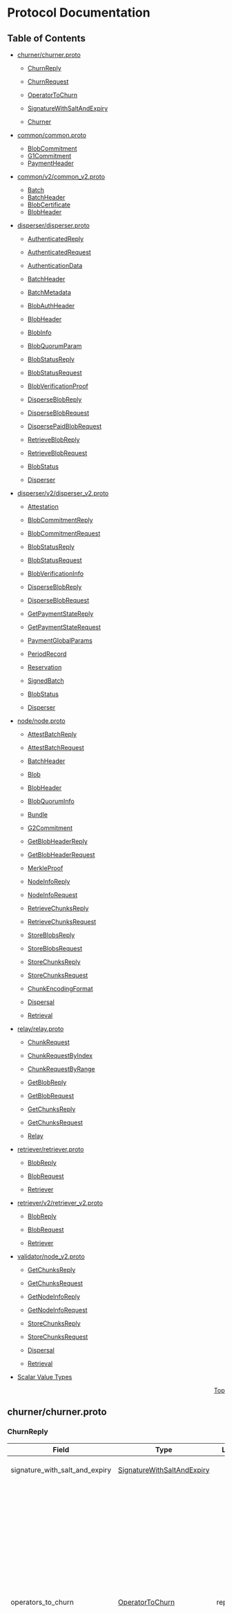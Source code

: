 # Protocol Documentation
<a name="top"></a>

## Table of Contents

- [churner/churner.proto](#churner_churner-proto)
    - [ChurnReply](#churner-ChurnReply)
    - [ChurnRequest](#churner-ChurnRequest)
    - [OperatorToChurn](#churner-OperatorToChurn)
    - [SignatureWithSaltAndExpiry](#churner-SignatureWithSaltAndExpiry)
  
    - [Churner](#churner-Churner)
  
- [common/common.proto](#common_common-proto)
    - [BlobCommitment](#common-BlobCommitment)
    - [G1Commitment](#common-G1Commitment)
    - [PaymentHeader](#common-PaymentHeader)
  
- [common/v2/common_v2.proto](#common_v2_common_v2-proto)
    - [Batch](#common-v2-Batch)
    - [BatchHeader](#common-v2-BatchHeader)
    - [BlobCertificate](#common-v2-BlobCertificate)
    - [BlobHeader](#common-v2-BlobHeader)
  
- [disperser/disperser.proto](#disperser_disperser-proto)
    - [AuthenticatedReply](#disperser-AuthenticatedReply)
    - [AuthenticatedRequest](#disperser-AuthenticatedRequest)
    - [AuthenticationData](#disperser-AuthenticationData)
    - [BatchHeader](#disperser-BatchHeader)
    - [BatchMetadata](#disperser-BatchMetadata)
    - [BlobAuthHeader](#disperser-BlobAuthHeader)
    - [BlobHeader](#disperser-BlobHeader)
    - [BlobInfo](#disperser-BlobInfo)
    - [BlobQuorumParam](#disperser-BlobQuorumParam)
    - [BlobStatusReply](#disperser-BlobStatusReply)
    - [BlobStatusRequest](#disperser-BlobStatusRequest)
    - [BlobVerificationProof](#disperser-BlobVerificationProof)
    - [DisperseBlobReply](#disperser-DisperseBlobReply)
    - [DisperseBlobRequest](#disperser-DisperseBlobRequest)
    - [DispersePaidBlobRequest](#disperser-DispersePaidBlobRequest)
    - [RetrieveBlobReply](#disperser-RetrieveBlobReply)
    - [RetrieveBlobRequest](#disperser-RetrieveBlobRequest)
  
    - [BlobStatus](#disperser-BlobStatus)
  
    - [Disperser](#disperser-Disperser)
  
- [disperser/v2/disperser_v2.proto](#disperser_v2_disperser_v2-proto)
    - [Attestation](#disperser-v2-Attestation)
    - [BlobCommitmentReply](#disperser-v2-BlobCommitmentReply)
    - [BlobCommitmentRequest](#disperser-v2-BlobCommitmentRequest)
    - [BlobStatusReply](#disperser-v2-BlobStatusReply)
    - [BlobStatusRequest](#disperser-v2-BlobStatusRequest)
    - [BlobVerificationInfo](#disperser-v2-BlobVerificationInfo)
    - [DisperseBlobReply](#disperser-v2-DisperseBlobReply)
    - [DisperseBlobRequest](#disperser-v2-DisperseBlobRequest)
    - [GetPaymentStateReply](#disperser-v2-GetPaymentStateReply)
    - [GetPaymentStateRequest](#disperser-v2-GetPaymentStateRequest)
    - [PaymentGlobalParams](#disperser-v2-PaymentGlobalParams)
    - [PeriodRecord](#disperser-v2-PeriodRecord)
    - [Reservation](#disperser-v2-Reservation)
    - [SignedBatch](#disperser-v2-SignedBatch)
  
    - [BlobStatus](#disperser-v2-BlobStatus)
  
    - [Disperser](#disperser-v2-Disperser)
  
- [node/node.proto](#node_node-proto)
    - [AttestBatchReply](#node-AttestBatchReply)
    - [AttestBatchRequest](#node-AttestBatchRequest)
    - [BatchHeader](#node-BatchHeader)
    - [Blob](#node-Blob)
    - [BlobHeader](#node-BlobHeader)
    - [BlobQuorumInfo](#node-BlobQuorumInfo)
    - [Bundle](#node-Bundle)
    - [G2Commitment](#node-G2Commitment)
    - [GetBlobHeaderReply](#node-GetBlobHeaderReply)
    - [GetBlobHeaderRequest](#node-GetBlobHeaderRequest)
    - [MerkleProof](#node-MerkleProof)
    - [NodeInfoReply](#node-NodeInfoReply)
    - [NodeInfoRequest](#node-NodeInfoRequest)
    - [RetrieveChunksReply](#node-RetrieveChunksReply)
    - [RetrieveChunksRequest](#node-RetrieveChunksRequest)
    - [StoreBlobsReply](#node-StoreBlobsReply)
    - [StoreBlobsRequest](#node-StoreBlobsRequest)
    - [StoreChunksReply](#node-StoreChunksReply)
    - [StoreChunksRequest](#node-StoreChunksRequest)
  
    - [ChunkEncodingFormat](#node-ChunkEncodingFormat)
  
    - [Dispersal](#node-Dispersal)
    - [Retrieval](#node-Retrieval)
  
- [relay/relay.proto](#relay_relay-proto)
    - [ChunkRequest](#relay-ChunkRequest)
    - [ChunkRequestByIndex](#relay-ChunkRequestByIndex)
    - [ChunkRequestByRange](#relay-ChunkRequestByRange)
    - [GetBlobReply](#relay-GetBlobReply)
    - [GetBlobRequest](#relay-GetBlobRequest)
    - [GetChunksReply](#relay-GetChunksReply)
    - [GetChunksRequest](#relay-GetChunksRequest)
  
    - [Relay](#relay-Relay)
  
- [retriever/retriever.proto](#retriever_retriever-proto)
    - [BlobReply](#retriever-BlobReply)
    - [BlobRequest](#retriever-BlobRequest)
  
    - [Retriever](#retriever-Retriever)
  
- [retriever/v2/retriever_v2.proto](#retriever_v2_retriever_v2-proto)
    - [BlobReply](#retriever-v2-BlobReply)
    - [BlobRequest](#retriever-v2-BlobRequest)
  
    - [Retriever](#retriever-v2-Retriever)
  
- [validator/node_v2.proto](#validator_node_v2-proto)
    - [GetChunksReply](#validator-GetChunksReply)
    - [GetChunksRequest](#validator-GetChunksRequest)
    - [GetNodeInfoReply](#validator-GetNodeInfoReply)
    - [GetNodeInfoRequest](#validator-GetNodeInfoRequest)
    - [StoreChunksReply](#validator-StoreChunksReply)
    - [StoreChunksRequest](#validator-StoreChunksRequest)
  
    - [Dispersal](#validator-Dispersal)
    - [Retrieval](#validator-Retrieval)
  
- [Scalar Value Types](#scalar-value-types)



<a name="churner_churner-proto"></a>
<p align="right"><a href="#top">Top</a></p>

## churner/churner.proto



<a name="churner-ChurnReply"></a>

### ChurnReply



| Field | Type | Label | Description |
| ----- | ---- | ----- | ----------- |
| signature_with_salt_and_expiry | [SignatureWithSaltAndExpiry](#churner-SignatureWithSaltAndExpiry) |  | The signature signed by the Churner. |
| operators_to_churn | [OperatorToChurn](#churner-OperatorToChurn) | repeated | A list of existing operators that get churned out. This list will contain all quorums specified in the ChurnRequest even if some quorums may not have any churned out operators. If a quorum has available space, OperatorToChurn object will contain the quorum ID and empty operator and pubkey. The smart contract should only churn out the operators for quorums that are full.

For example, if the ChurnRequest specifies quorums 0 and 1 where quorum 0 is full and quorum 1 has available space, the ChurnReply will contain two OperatorToChurn objects with the respective quorums. OperatorToChurn for quorum 0 will contain the operator to churn out and OperatorToChurn for quorum 1 will contain empty operator (zero address) and pubkey. The smart contract should only churn out the operators for quorum 0 because quorum 1 has available space without having any operators churned. Note: it&#39;s possible an operator gets churned out just for one or more quorums (rather than entirely churned out for all quorums). |






<a name="churner-ChurnRequest"></a>

### ChurnRequest



| Field | Type | Label | Description |
| ----- | ---- | ----- | ----------- |
| operator_address | [string](#string) |  | The Ethereum address (in hex like &#34;0x123abcdef...&#34;) of the operator. |
| operator_to_register_pubkey_g1 | [bytes](#bytes) |  | The operator making the churn request. |
| operator_to_register_pubkey_g2 | [bytes](#bytes) |  |  |
| operator_request_signature | [bytes](#bytes) |  | The operator&#39;s BLS signature signed on the keccak256 hash of concat(&#34;ChurnRequest&#34;, operator address, g1, g2, salt). |
| salt | [bytes](#bytes) |  | The salt used as part of the message to sign on for operator_request_signature. |
| quorum_ids | [uint32](#uint32) | repeated | The quorums to register for. Note: - If any of the quorum here has already been registered, this entire request will fail to proceed. - If any of the quorum fails to register, this entire request will fail. - Regardless of whether the specified quorums are full or not, the Churner will return parameters for all quorums specified here. The smart contract will determine whether it needs to churn out existing operators based on whether the quorums have available space. The IDs must be in range [0, 254]. |






<a name="churner-OperatorToChurn"></a>

### OperatorToChurn
This describes an operator to churn out for a quorum.


| Field | Type | Label | Description |
| ----- | ---- | ----- | ----------- |
| quorum_id | [uint32](#uint32) |  | The ID of the quorum of the operator to churn out. |
| operator | [bytes](#bytes) |  | The address of the operator. |
| pubkey | [bytes](#bytes) |  | BLS pubkey (G1 point) of the operator. |






<a name="churner-SignatureWithSaltAndExpiry"></a>

### SignatureWithSaltAndExpiry



| Field | Type | Label | Description |
| ----- | ---- | ----- | ----------- |
| signature | [bytes](#bytes) |  | Churner&#39;s signature on the Operator&#39;s attributes. |
| salt | [bytes](#bytes) |  | Salt is the keccak256 hash of concat(&#34;churn&#34;, time.Now(), operatorToChurn&#39;s OperatorID, Churner&#39;s ECDSA private key) |
| expiry | [int64](#int64) |  | When this churn decision will expire. |





 

 

 


<a name="churner-Churner"></a>

### Churner
The Churner is a service that handles churn requests from new operators trying to
join the EigenDA network.
When the EigenDA network reaches the maximum number of operators, any new operator
trying to join will have to make a churn request to this Churner, which acts as the
sole decision maker to decide whether this new operator could join, and if so, which
existing operator will be churned out (so the max number of operators won&#39;t be
exceeded).
The max number of operators, as well as the rules to make churn decisions, are
defined onchain, see details in OperatorSetParam at:
https://github.com/Layr-Labs/eigenlayer-middleware/blob/master/src/interfaces/IBLSRegistryCoordinatorWithIndices.sol#L24.

| Method Name | Request Type | Response Type | Description |
| ----------- | ------------ | ------------- | ------------|
| Churn | [ChurnRequest](#churner-ChurnRequest) | [ChurnReply](#churner-ChurnReply) |  |

 



<a name="common_common-proto"></a>
<p align="right"><a href="#top">Top</a></p>

## common/common.proto



<a name="common-BlobCommitment"></a>

### BlobCommitment
BlobCommitment represents commitment of a specific blob, containing its
KZG commitment, degree proof, the actual degree, and data length in number of symbols.


| Field | Type | Label | Description |
| ----- | ---- | ----- | ----------- |
| commitment | [bytes](#bytes) |  | A commitment to the blob data. |
| length_commitment | [bytes](#bytes) |  | A commitment to the blob data with G2 SRS, used to work with length_proof such that the claimed length below is verifiable. |
| length_proof | [bytes](#bytes) |  | A proof that the degree of the polynomial used to generate the blob commitment is valid. It is computed such that the coefficient of the polynomial is committing with the G2 SRS at the end of the highest order. |
| length | [uint32](#uint32) |  | The length specifies the degree of the polynomial used to generate the blob commitment. The length must equal to the degree &#43; 1, and it must be a power of 2. |






<a name="common-G1Commitment"></a>

### G1Commitment
A KZG commitment


| Field | Type | Label | Description |
| ----- | ---- | ----- | ----------- |
| x | [bytes](#bytes) |  | The X coordinate of the KZG commitment. This is the raw byte representation of the field element. |
| y | [bytes](#bytes) |  | The Y coordinate of the KZG commitment. This is the raw byte representation of the field element. |






<a name="common-PaymentHeader"></a>

### PaymentHeader
PaymentHeader contains payment information for a blob.


| Field | Type | Label | Description |
| ----- | ---- | ----- | ----------- |
| account_id | [string](#string) |  | The account ID of the disperser client. This account ID is an eth wallet address of the user, corresponding to the key used by the client to sign the BlobHeader. |
| reservation_period | [uint32](#uint32) |  | The reservation period of the dispersal request. |
| cumulative_payment | [bytes](#bytes) |  | The cumulative payment of the dispersal request. |
| salt | [uint32](#uint32) |  | The salt of the disperser request. This is used to ensure that the payment header is intentionally unique. |





 

 

 

 



<a name="common_v2_common_v2-proto"></a>
<p align="right"><a href="#top">Top</a></p>

## common/v2/common_v2.proto



<a name="common-v2-Batch"></a>

### Batch
Batch is a batch of blob certificates


| Field | Type | Label | Description |
| ----- | ---- | ----- | ----------- |
| header | [BatchHeader](#common-v2-BatchHeader) |  | header contains metadata about the batch |
| blob_certificates | [BlobCertificate](#common-v2-BlobCertificate) | repeated | blob_certificates is the list of blob certificates in the batch |






<a name="common-v2-BatchHeader"></a>

### BatchHeader
BatchHeader is the header of a batch of blobs


| Field | Type | Label | Description |
| ----- | ---- | ----- | ----------- |
| batch_root | [bytes](#bytes) |  | batch_root is the root of the merkle tree of the hashes of blob certificates in the batch |
| reference_block_number | [uint64](#uint64) |  | reference_block_number is the block number that the state of the batch is based on for attestation |






<a name="common-v2-BlobCertificate"></a>

### BlobCertificate
BlobCertificate contains a full description of a blob and how it is dispersed. Part of the certificate
is provided by the blob submitter (i.e. the blob header), and part is provided by the disperser (i.e. the relays).
Validator nodes eventually sign the blob certificate once they are in custody of the required chunks
(note that the signature is indirect; validators sign the hash of a Batch, which contains the blob certificate).


| Field | Type | Label | Description |
| ----- | ---- | ----- | ----------- |
| blob_header | [BlobHeader](#common-v2-BlobHeader) |  | blob_header contains data about the blob. |
| relays | [uint32](#uint32) | repeated | relays is the list of relays that are in custody of the blob. The relays custodying the data are chosen by the Disperser to which the DisperseBlob request was submitted. It needs to contain at least 1 relay number. To retrieve a blob from the relay, one can find that relay&#39;s URL in the EigenDARelayRegistry contract: https://github.com/Layr-Labs/eigenda/blob/master/contracts/src/core/EigenDARelayRegistry.sol |






<a name="common-v2-BlobHeader"></a>

### BlobHeader
BlobHeader contains the information describing a blob and the way it is to be dispersed.


| Field | Type | Label | Description |
| ----- | ---- | ----- | ----------- |
| version | [uint32](#uint32) |  | The blob version. Blob versions are pushed onchain by EigenDA governance in an append only fashion and store the maximum number of operators, number of chunks, and coding rate for a blob. On blob verification, these values are checked against supplied or default security thresholds to validate the security assumptions of the blob&#39;s availability. |
| quorum_numbers | [uint32](#uint32) | repeated | quorum_numbers is the list of quorum numbers that the blob is part of. All quorums must be specified (including required quorums).

The following quorums are currently required: - 0: ETH - 1: EIGEN |
| commitment | [common.BlobCommitment](#common-BlobCommitment) |  | commitment is the KZG commitment to the blob |
| payment_header | [common.PaymentHeader](#common-PaymentHeader) |  | payment_header contains payment information for the blob |
| signature | [bytes](#bytes) |  | signature over keccak hash of the blob_header that can be verified by blob_header.account_id |





 

 

 

 



<a name="disperser_disperser-proto"></a>
<p align="right"><a href="#top">Top</a></p>

## disperser/disperser.proto



<a name="disperser-AuthenticatedReply"></a>

### AuthenticatedReply



| Field | Type | Label | Description |
| ----- | ---- | ----- | ----------- |
| blob_auth_header | [BlobAuthHeader](#disperser-BlobAuthHeader) |  |  |
| disperse_reply | [DisperseBlobReply](#disperser-DisperseBlobReply) |  |  |






<a name="disperser-AuthenticatedRequest"></a>

### AuthenticatedRequest



| Field | Type | Label | Description |
| ----- | ---- | ----- | ----------- |
| disperse_request | [DisperseBlobRequest](#disperser-DisperseBlobRequest) |  |  |
| authentication_data | [AuthenticationData](#disperser-AuthenticationData) |  |  |






<a name="disperser-AuthenticationData"></a>

### AuthenticationData
AuthenticationData contains the signature of the BlobAuthHeader.


| Field | Type | Label | Description |
| ----- | ---- | ----- | ----------- |
| authentication_data | [bytes](#bytes) |  |  |






<a name="disperser-BatchHeader"></a>

### BatchHeader



| Field | Type | Label | Description |
| ----- | ---- | ----- | ----------- |
| batch_root | [bytes](#bytes) |  | The root of the merkle tree with the hashes of blob headers as leaves. |
| quorum_numbers | [bytes](#bytes) |  | All quorums associated with blobs in this batch. Sorted in ascending order. Ex. [0, 2, 1] =&gt; 0x000102 |
| quorum_signed_percentages | [bytes](#bytes) |  | The percentage of stake that has signed for this batch. The quorum_signed_percentages[i] is percentage for the quorum_numbers[i]. |
| reference_block_number | [uint32](#uint32) |  | The Ethereum block number at which the batch was created. The Disperser will encode and disperse the blobs based on the onchain info (e.g. operator stakes) at this block number. |






<a name="disperser-BatchMetadata"></a>

### BatchMetadata



| Field | Type | Label | Description |
| ----- | ---- | ----- | ----------- |
| batch_header | [BatchHeader](#disperser-BatchHeader) |  |  |
| signatory_record_hash | [bytes](#bytes) |  | The hash of all public keys of the operators that did not sign the batch. |
| fee | [bytes](#bytes) |  | The fee payment paid by users for dispersing this batch. It&#39;s the bytes representation of a big.Int value. |
| confirmation_block_number | [uint32](#uint32) |  | The Ethereum block number at which the batch is confirmed onchain. |
| batch_header_hash | [bytes](#bytes) |  | This is the hash of the ReducedBatchHeader defined onchain, see: https://github.com/Layr-Labs/eigenda/blob/master/contracts/src/interfaces/IEigenDAServiceManager.sol#L43 The is the message that the operators will sign their signatures on. |






<a name="disperser-BlobAuthHeader"></a>

### BlobAuthHeader
BlobAuthHeader contains information about the blob for the client to verify and sign.
- Once payments are enabled, the BlobAuthHeader will contain the KZG commitment to the blob, which the client
will verify and sign. Having the client verify the KZG commitment instead of calculating it avoids
the need for the client to have the KZG structured reference string (SRS), which can be large.
The signed KZG commitment prevents the disperser from sending a different blob to the DA Nodes
than the one the client sent.
- In the meantime, the BlobAuthHeader contains a simple challenge parameter is used to prevent
replay attacks in the event that a signature is leaked.


| Field | Type | Label | Description |
| ----- | ---- | ----- | ----------- |
| challenge_parameter | [uint32](#uint32) |  |  |






<a name="disperser-BlobHeader"></a>

### BlobHeader



| Field | Type | Label | Description |
| ----- | ---- | ----- | ----------- |
| commitment | [common.G1Commitment](#common-G1Commitment) |  | KZG commitment of the blob. |
| data_length | [uint32](#uint32) |  | The length of the blob in symbols (each symbol is 32 bytes). |
| blob_quorum_params | [BlobQuorumParam](#disperser-BlobQuorumParam) | repeated | The params of the quorums that this blob participates in. |






<a name="disperser-BlobInfo"></a>

### BlobInfo
BlobInfo contains information needed to confirm the blob against the EigenDA contracts


| Field | Type | Label | Description |
| ----- | ---- | ----- | ----------- |
| blob_header | [BlobHeader](#disperser-BlobHeader) |  |  |
| blob_verification_proof | [BlobVerificationProof](#disperser-BlobVerificationProof) |  |  |






<a name="disperser-BlobQuorumParam"></a>

### BlobQuorumParam



| Field | Type | Label | Description |
| ----- | ---- | ----- | ----------- |
| quorum_number | [uint32](#uint32) |  | The ID of the quorum. |
| adversary_threshold_percentage | [uint32](#uint32) |  | The max percentage of stake within the quorum that can be held by or delegated to adversarial operators. Currently, this and the next parameter are standardized across the quorum using values read from the EigenDA contracts. |
| confirmation_threshold_percentage | [uint32](#uint32) |  | The min percentage of stake that must attest in order to consider the dispersal is successful. |
| chunk_length | [uint32](#uint32) |  | The length of each chunk. |






<a name="disperser-BlobStatusReply"></a>

### BlobStatusReply



| Field | Type | Label | Description |
| ----- | ---- | ----- | ----------- |
| status | [BlobStatus](#disperser-BlobStatus) |  | The status of the blob. |
| info | [BlobInfo](#disperser-BlobInfo) |  | The blob info needed for clients to confirm the blob against the EigenDA contracts. |






<a name="disperser-BlobStatusRequest"></a>

### BlobStatusRequest
BlobStatusRequest is used to query the status of a blob.


| Field | Type | Label | Description |
| ----- | ---- | ----- | ----------- |
| request_id | [bytes](#bytes) |  |  |






<a name="disperser-BlobVerificationProof"></a>

### BlobVerificationProof



| Field | Type | Label | Description |
| ----- | ---- | ----- | ----------- |
| batch_id | [uint32](#uint32) |  | batch_id is an incremental ID assigned to a batch by EigenDAServiceManager |
| blob_index | [uint32](#uint32) |  | The index of the blob in the batch (which is logically an ordered list of blobs). |
| batch_metadata | [BatchMetadata](#disperser-BatchMetadata) |  |  |
| inclusion_proof | [bytes](#bytes) |  | inclusion_proof is a merkle proof for a blob header&#39;s inclusion in a batch |
| quorum_indexes | [bytes](#bytes) |  | indexes of quorums in BatchHeader.quorum_numbers that match the quorums in BlobHeader.blob_quorum_params Ex. BlobHeader.blob_quorum_params = [ 	{ 		quorum_number = 0, 		... 	}, 	{ 		quorum_number = 3, 		... 	}, 	{ 		quorum_number = 5, 		... 	}, ] BatchHeader.quorum_numbers = [0, 5, 3] =&gt; 0x000503 Then, quorum_indexes = [0, 2, 1] =&gt; 0x000201 |






<a name="disperser-DisperseBlobReply"></a>

### DisperseBlobReply



| Field | Type | Label | Description |
| ----- | ---- | ----- | ----------- |
| result | [BlobStatus](#disperser-BlobStatus) |  | The status of the blob associated with the request_id. Will always be PROCESSING. |
| request_id | [bytes](#bytes) |  | The request ID generated by the disperser. Once a request is accepted (although not processed), a unique request ID will be generated. Two different DisperseBlobRequests (determined by the hash of the DisperseBlobRequest) will have different IDs, and the same DisperseBlobRequest sent repeatedly at different times will also have different IDs. The client should use this ID to query the processing status of the request (via the GetBlobStatus API). |






<a name="disperser-DisperseBlobRequest"></a>

### DisperseBlobRequest



| Field | Type | Label | Description |
| ----- | ---- | ----- | ----------- |
| data | [bytes](#bytes) |  | The data to be dispersed. The size of data must be &lt;= 16MiB. Every 32 bytes of data is interpreted as an integer in big endian format where the lower address has more significant bits. The integer must stay in the valid range to be interpreted as a field element on the bn254 curve. The valid range is 0 &lt;= x &lt; 21888242871839275222246405745257275088548364400416034343698204186575808495617 If any one of the 32 bytes elements is outside the range, the whole request is deemed as invalid, and rejected. |
| custom_quorum_numbers | [uint32](#uint32) | repeated | The quorums to which the blob will be sent, in addition to the required quorums which are configured on the EigenDA smart contract. If required quorums are included here, an error will be returned. The disperser will ensure that the encoded blobs for each quorum are all processed within the same batch. |
| account_id | [string](#string) |  | The account ID of the client. This should be a hex-encoded string of the ECSDA public key corresponding to the key used by the client to sign the BlobAuthHeader. |






<a name="disperser-DispersePaidBlobRequest"></a>

### DispersePaidBlobRequest



| Field | Type | Label | Description |
| ----- | ---- | ----- | ----------- |
| data | [bytes](#bytes) |  | The data to be dispersed. Same requirements as DisperseBlobRequest. |
| quorum_numbers | [uint32](#uint32) | repeated | The quorums to which the blob to be sent |
| payment_header | [common.PaymentHeader](#common-PaymentHeader) |  | Payment header contains account_id, reservation_period, cumulative_payment, and salt |
| payment_signature | [bytes](#bytes) |  | signature of payment_header |






<a name="disperser-RetrieveBlobReply"></a>

### RetrieveBlobReply
RetrieveBlobReply contains the retrieved blob data


| Field | Type | Label | Description |
| ----- | ---- | ----- | ----------- |
| data | [bytes](#bytes) |  |  |






<a name="disperser-RetrieveBlobRequest"></a>

### RetrieveBlobRequest
RetrieveBlobRequest contains parameters to retrieve the blob.


| Field | Type | Label | Description |
| ----- | ---- | ----- | ----------- |
| batch_header_hash | [bytes](#bytes) |  |  |
| blob_index | [uint32](#uint32) |  |  |





 


<a name="disperser-BlobStatus"></a>

### BlobStatus
BlobStatus represents the status of a blob.
The status of a blob is updated as the blob is processed by the disperser.
The status of a blob can be queried by the client using the GetBlobStatus API.
Intermediate states are states that the blob can be in while being processed, and it can be updated to a differet state:
- PROCESSING
- DISPERSING
- CONFIRMED
Terminal states are states that will not be updated to a different state:
- FAILED
- FINALIZED
- INSUFFICIENT_SIGNATURES

| Name | Number | Description |
| ---- | ------ | ----------- |
| UNKNOWN | 0 |  |
| PROCESSING | 1 | PROCESSING means that the blob is currently being processed by the disperser |
| CONFIRMED | 2 | CONFIRMED means that the blob has been dispersed to DA Nodes and the dispersed batch containing the blob has been confirmed onchain |
| FAILED | 3 | FAILED means that the blob has failed permanently (for reasons other than insufficient signatures, which is a separate state). This status is somewhat of a catch-all category, containg (but not necessarily exclusively as errors can be added in the future): - blob has expired - internal logic error while requesting encoding - blob retry has exceeded its limit while waiting for blob finalization after confirmation. Most likely triggered by a chain reorg: see https://github.com/Layr-Labs/eigenda/blob/master/disperser/batcher/finalizer.go#L179-L189. |
| FINALIZED | 4 | FINALIZED means that the block containing the blob&#39;s confirmation transaction has been finalized on Ethereum |
| INSUFFICIENT_SIGNATURES | 5 | INSUFFICIENT_SIGNATURES means that the confirmation threshold for the blob was not met for at least one quorum. |
| DISPERSING | 6 | The DISPERSING state is comprised of two separate phases: - Dispersing to DA nodes and collecting signature - Submitting the transaction on chain and waiting for tx receipt |


 

 


<a name="disperser-Disperser"></a>

### Disperser
Disperser defines the public APIs for dispersing blobs.

| Method Name | Request Type | Response Type | Description |
| ----------- | ------------ | ------------- | ------------|
| DisperseBlob | [DisperseBlobRequest](#disperser-DisperseBlobRequest) | [DisperseBlobReply](#disperser-DisperseBlobReply) | DisperseBlob accepts a single blob to be dispersed. This executes the dispersal async, i.e. it returns once the request is accepted. The client should use GetBlobStatus() API to poll the processing status of the blob.

If DisperseBlob returns the following error codes: INVALID_ARGUMENT (400): request is invalid for a reason specified in the error msg. RESOURCE_EXHAUSTED (429): request is rate limited for the quorum specified in the error msg. user should retry after the specified duration. INTERNAL (500): serious error, user should NOT retry. |
| DisperseBlobAuthenticated | [AuthenticatedRequest](#disperser-AuthenticatedRequest) stream | [AuthenticatedReply](#disperser-AuthenticatedReply) stream | DisperseBlobAuthenticated is similar to DisperseBlob, except that it requires the client to authenticate itself via the AuthenticationData message. The protocol is as follows: 1. The client sends a DisperseBlobAuthenticated request with the DisperseBlobRequest message 2. The Disperser sends back a BlobAuthHeader message containing information for the client to verify and sign. 3. The client verifies the BlobAuthHeader and sends back the signed BlobAuthHeader in an 	 AuthenticationData message. 4. The Disperser verifies the signature and returns a DisperseBlobReply message. |
| GetBlobStatus | [BlobStatusRequest](#disperser-BlobStatusRequest) | [BlobStatusReply](#disperser-BlobStatusReply) | This API is meant to be polled for the blob status. |
| RetrieveBlob | [RetrieveBlobRequest](#disperser-RetrieveBlobRequest) | [RetrieveBlobReply](#disperser-RetrieveBlobReply) | This retrieves the requested blob from the Disperser&#39;s backend. This is a more efficient way to retrieve blobs than directly retrieving from the DA Nodes (see detail about this approach in api/proto/retriever/retriever.proto). The blob should have been initially dispersed via this Disperser service for this API to work. |

 



<a name="disperser_v2_disperser_v2-proto"></a>
<p align="right"><a href="#top">Top</a></p>

## disperser/v2/disperser_v2.proto



<a name="disperser-v2-Attestation"></a>

### Attestation



| Field | Type | Label | Description |
| ----- | ---- | ----- | ----------- |
| non_signer_pubkeys | [bytes](#bytes) | repeated | Serialized bytes of non signer public keys (G1 points) |
| apk_g2 | [bytes](#bytes) |  | Serialized bytes of G2 point that represents aggregate public key of all signers |
| quorum_apks | [bytes](#bytes) | repeated | Serialized bytes of aggregate public keys (G1 points) from all nodes for each quorum The order of the quorum_apks should match the order of the quorum_numbers |
| sigma | [bytes](#bytes) |  | Serialized bytes of aggregate signature |
| quorum_numbers | [uint32](#uint32) | repeated | Relevant quorum numbers for the attestation |
| quorum_signed_percentages | [bytes](#bytes) |  | The attestation rate for each quorum. The order of the quorum_signed_percentages should match the order of the quorum_numbers |






<a name="disperser-v2-BlobCommitmentReply"></a>

### BlobCommitmentReply
The result of a BlobCommitmentRequest().


| Field | Type | Label | Description |
| ----- | ---- | ----- | ----------- |
| blob_commitment | [common.BlobCommitment](#common-BlobCommitment) |  | The commitment of the blob. |






<a name="disperser-v2-BlobCommitmentRequest"></a>

### BlobCommitmentRequest
The input for a BlobCommitmentRequest().
This can be used to construct a BlobHeader.commitment.


| Field | Type | Label | Description |
| ----- | ---- | ----- | ----------- |
| data | [bytes](#bytes) |  | The blob data to compute the commitment for. |






<a name="disperser-v2-BlobStatusReply"></a>

### BlobStatusReply
BlobStatusReply is the reply to a BlobStatusRequest.


| Field | Type | Label | Description |
| ----- | ---- | ----- | ----------- |
| status | [BlobStatus](#disperser-v2-BlobStatus) |  | The status of the blob. |
| signed_batch | [SignedBatch](#disperser-v2-SignedBatch) |  | The signed batch. Unset if the status is not CERTIFIED. |
| blob_verification_info | [BlobVerificationInfo](#disperser-v2-BlobVerificationInfo) |  | BlobVerificationInfo is the information needed to verify the inclusion of a blob in a batch. Unset if the status is not CERTIFIED. |






<a name="disperser-v2-BlobStatusRequest"></a>

### BlobStatusRequest
BlobStatusRequest is used to query the status of a blob.


| Field | Type | Label | Description |
| ----- | ---- | ----- | ----------- |
| blob_key | [bytes](#bytes) |  | The unique identifier for the blob. |






<a name="disperser-v2-BlobVerificationInfo"></a>

### BlobVerificationInfo
BlobVerificationInfo is the information needed to verify the inclusion of a blob in a batch.


| Field | Type | Label | Description |
| ----- | ---- | ----- | ----------- |
| blob_certificate | [common.v2.BlobCertificate](#common-v2-BlobCertificate) |  |  |
| blob_index | [uint32](#uint32) |  | blob_index is the index of the blob in the batch |
| inclusion_proof | [bytes](#bytes) |  | inclusion_proof is the inclusion proof of the blob in the batch |






<a name="disperser-v2-DisperseBlobReply"></a>

### DisperseBlobReply
A reply to a DisperseBlob request.


| Field | Type | Label | Description |
| ----- | ---- | ----- | ----------- |
| result | [BlobStatus](#disperser-v2-BlobStatus) |  | The status of the blob associated with the blob key. |
| blob_key | [bytes](#bytes) |  | The unique 32 byte identifier for the blob.

The blob_key is the keccak hash of the rlp serialization of the BlobHeader, as computed here: https://github.com/Layr-Labs/eigenda/blob/0f14d1c90b86d29c30ff7e92cbadf2762c47f402/core/v2/serialization.go#L30 The blob_key must thus be unique for every request, even if the same blob is being dispersed. Meaning the blob_header must be different for each request.

Note that attempting to disperse a blob with the same blob key as a previously dispersed blob may cause the disperser to reject the blob (DisperseBlob() RPC will return an error). |






<a name="disperser-v2-DisperseBlobRequest"></a>

### DisperseBlobRequest
A request to disperse a blob.


| Field | Type | Label | Description |
| ----- | ---- | ----- | ----------- |
| data | [bytes](#bytes) |  | The data to be dispersed.

The size of this byte array may be any size as long as it does not exceed the maximum length of 16MiB. (In the future, the 16MiB limit may be increased, but this is not guaranteed to happen.)

Every 32 bytes of data is interpreted as an integer in big endian format where the lower address has more significant bits. The integer must stay in the valid range to be interpreted as a field element on the bn254 curve. The valid range is 0 &lt;= x &lt; 21888242871839275222246405745257275088548364400416034343698204186575808495617. If any one of the 32 bytes elements is outside the range, the whole request is deemed as invalid, and rejected. |
| blob_header | [common.v2.BlobHeader](#common-v2-BlobHeader) |  | The header contains metadata about the blob.

This header can be thought of as an &#34;eigenDA tx&#34;, in that it plays a purpose similar to an eth_tx to disperse a 4844 blob. Note that a call to DisperseBlob requires the blob and the blobHeader, which is similar to how dispersing a blob to ethereum requires sending a tx whose data contains the hash of the kzg commit of the blob, which is dispersed separately. |






<a name="disperser-v2-GetPaymentStateReply"></a>

### GetPaymentStateReply
GetPaymentStateReply contains the payment state of an account.


| Field | Type | Label | Description |
| ----- | ---- | ----- | ----------- |
| payment_global_params | [PaymentGlobalParams](#disperser-v2-PaymentGlobalParams) |  | global payment vault parameters |
| period_records | [PeriodRecord](#disperser-v2-PeriodRecord) | repeated | off-chain account reservation usage records |
| reservation | [Reservation](#disperser-v2-Reservation) |  | on-chain account reservation setting |
| cumulative_payment | [bytes](#bytes) |  | off-chain on-demand payment usage |
| onchain_cumulative_payment | [bytes](#bytes) |  | on-chain on-demand payment deposited |






<a name="disperser-v2-GetPaymentStateRequest"></a>

### GetPaymentStateRequest
GetPaymentStateRequest contains parameters to query the payment state of an account.


| Field | Type | Label | Description |
| ----- | ---- | ----- | ----------- |
| account_id | [string](#string) |  | The ID of the account being queried. This account ID is an eth wallet address of the user. |
| signature | [bytes](#bytes) |  | Signature over the account ID |






<a name="disperser-v2-PaymentGlobalParams"></a>

### PaymentGlobalParams
Global constant parameters defined by the payment vault.


| Field | Type | Label | Description |
| ----- | ---- | ----- | ----------- |
| global_symbols_per_second | [uint64](#uint64) |  | Global ratelimit for on-demand dispersals |
| min_num_symbols | [uint32](#uint32) |  | Minimum number of symbols accounted for all dispersals |
| price_per_symbol | [uint32](#uint32) |  | Price charged per symbol for on-demand dispersals |
| reservation_window | [uint32](#uint32) |  | Reservation window for all reservations |
| on_demand_quorum_numbers | [uint32](#uint32) | repeated | quorums allowed to make on-demand dispersals |






<a name="disperser-v2-PeriodRecord"></a>

### PeriodRecord
PeriodRecord is the usage record of an account in a bin. The API should return the active bin
record and the subsequent two records that contains potential overflows.


| Field | Type | Label | Description |
| ----- | ---- | ----- | ----------- |
| index | [uint32](#uint32) |  | Period index of the reservation |
| usage | [uint64](#uint64) |  | symbol usage recorded |






<a name="disperser-v2-Reservation"></a>

### Reservation
Reservation parameters of an account, used to determine the rate limit for the account.


| Field | Type | Label | Description |
| ----- | ---- | ----- | ----------- |
| symbols_per_second | [uint64](#uint64) |  | rate limit for the account |
| start_timestamp | [uint32](#uint32) |  | start timestamp of the reservation |
| end_timestamp | [uint32](#uint32) |  | end timestamp of the reservation |
| quorum_numbers | [uint32](#uint32) | repeated | quorums allowed to make reserved dispersals |
| quorum_splits | [uint32](#uint32) | repeated | quorum splits describes how the payment is split among the quorums |






<a name="disperser-v2-SignedBatch"></a>

### SignedBatch
SignedBatch is a batch of blobs with a signature.


| Field | Type | Label | Description |
| ----- | ---- | ----- | ----------- |
| header | [common.v2.BatchHeader](#common-v2-BatchHeader) |  | header contains metadata about the batch |
| attestation | [Attestation](#disperser-v2-Attestation) |  | attestation on the batch |





 


<a name="disperser-v2-BlobStatus"></a>

### BlobStatus
BlobStatus represents the status of a blob.
The status of a blob is updated as the blob is processed by the disperser.
The status of a blob can be queried by the client using the GetBlobStatus API.
Intermediate states are states that the blob can be in while being processed, and it can be updated to a different state:
- QUEUED
- ENCODED
Terminal states are states that will not be updated to a different state:
- UNKNOWN
- CERTIFIED
- FAILED
- INSUFFICIENT_SIGNATURES

| Name | Number | Description |
| ---- | ------ | ----------- |
| UNKNOWN | 0 | UNKNOWN means that the status of the blob is unknown. This is a catch all and should not be encountered absent a bug.

This status is functionally equivalent to FAILED, but is used to indicate that the failure is due to an unanticipated bug. |
| QUEUED | 1 | QUEUED means that the blob has been queued by the disperser for processing. The DisperseBlob API is asynchronous, meaning that after request validation, but before any processing, the blob is stored in a queue of some sort, and a response immediately returned to the client. |
| ENCODED | 2 | ENCODED means that the blob has been Reed-Solomon encoded into chunks and is ready to be dispersed to DA Nodes. |
| CERTIFIED | 3 | CERTIFIED means the blob has been dispersed and attested by the DA nodes. |
| FAILED | 4 | FAILED means that the blob has failed permanently. Note that this is a terminal state, and in order to retry the blob, the client must submit the blob again with different salt (blob key is required to be unique). |
| INSUFFICIENT_SIGNATURES | 5 | INSUFFICIENT_SIGNATURES means that the blob has failed to gather sufficient attestation.

This status is functionally equivalent to FAILED, but is used to indicate that the failure is due to an an inability to gather sufficient signatures. |


 

 


<a name="disperser-v2-Disperser"></a>

### Disperser
Disperser defines the public APIs for dispersing blobs.

| Method Name | Request Type | Response Type | Description |
| ----------- | ------------ | ------------- | ------------|
| DisperseBlob | [DisperseBlobRequest](#disperser-v2-DisperseBlobRequest) | [DisperseBlobReply](#disperser-v2-DisperseBlobReply) | DisperseBlob accepts blob to disperse from clients. This executes the dispersal asynchronously, i.e. it returns once the request is accepted. The client could use GetBlobStatus() API to poll the the processing status of the blob. |
| GetBlobStatus | [BlobStatusRequest](#disperser-v2-BlobStatusRequest) | [BlobStatusReply](#disperser-v2-BlobStatusReply) | GetBlobStatus is meant to be polled for the blob status. |
| GetBlobCommitment | [BlobCommitmentRequest](#disperser-v2-BlobCommitmentRequest) | [BlobCommitmentReply](#disperser-v2-BlobCommitmentReply) | GetBlobCommitment is a utility method that calculates commitment for a blob payload. |
| GetPaymentState | [GetPaymentStateRequest](#disperser-v2-GetPaymentStateRequest) | [GetPaymentStateReply](#disperser-v2-GetPaymentStateReply) | GetPaymentState is a utility method to get the payment state of a given account. |

 



<a name="node_node-proto"></a>
<p align="right"><a href="#top">Top</a></p>

## node/node.proto



<a name="node-AttestBatchReply"></a>

### AttestBatchReply



| Field | Type | Label | Description |
| ----- | ---- | ----- | ----------- |
| signature | [bytes](#bytes) |  |  |






<a name="node-AttestBatchRequest"></a>

### AttestBatchRequest



| Field | Type | Label | Description |
| ----- | ---- | ----- | ----------- |
| batch_header | [BatchHeader](#node-BatchHeader) |  | header of the batch |
| blob_header_hashes | [bytes](#bytes) | repeated | the header hashes of all blobs in the batch |






<a name="node-BatchHeader"></a>

### BatchHeader
BatchHeader (see core/data.go#BatchHeader)


| Field | Type | Label | Description |
| ----- | ---- | ----- | ----------- |
| batch_root | [bytes](#bytes) |  | The root of the merkle tree with hashes of blob headers as leaves. |
| reference_block_number | [uint32](#uint32) |  | The Ethereum block number at which the batch is dispersed. |






<a name="node-Blob"></a>

### Blob
In EigenDA, the original blob to disperse is encoded as a polynomial via taking
taking different point evaluations (i.e. erasure coding). These points are split
into disjoint subsets which are assigned to different operator nodes in the EigenDA
network.
The data in this message is a subset of these points that are assigned to a
single operator node.


| Field | Type | Label | Description |
| ----- | ---- | ----- | ----------- |
| header | [BlobHeader](#node-BlobHeader) |  | Which (original) blob this is for. |
| bundles | [Bundle](#node-Bundle) | repeated | Each bundle contains all chunks for a single quorum of the blob. The number of bundles must be equal to the total number of quorums associated with the blob, and the ordering must be the same as BlobHeader.quorum_headers. Note: an operator may be in some but not all of the quorums; in that case the bundle corresponding to that quorum will be empty. |






<a name="node-BlobHeader"></a>

### BlobHeader



| Field | Type | Label | Description |
| ----- | ---- | ----- | ----------- |
| commitment | [common.G1Commitment](#common-G1Commitment) |  | The KZG commitment to the polynomial representing the blob. |
| length_commitment | [G2Commitment](#node-G2Commitment) |  | The KZG commitment to the polynomial representing the blob on G2, it is used for proving the degree of the polynomial |
| length_proof | [G2Commitment](#node-G2Commitment) |  | The low degree proof. It&#39;s the KZG commitment to the polynomial shifted to the largest SRS degree. |
| length | [uint32](#uint32) |  | The length of the original blob in number of symbols (in the field where the polynomial is defined). |
| quorum_headers | [BlobQuorumInfo](#node-BlobQuorumInfo) | repeated | The params of the quorums that this blob participates in. |
| account_id | [string](#string) |  | The ID of the user who is dispersing this blob to EigenDA. |
| reference_block_number | [uint32](#uint32) |  | The reference block number whose state is used to encode the blob |






<a name="node-BlobQuorumInfo"></a>

### BlobQuorumInfo
See BlobQuorumParam as defined in
api/proto/disperser/disperser.proto


| Field | Type | Label | Description |
| ----- | ---- | ----- | ----------- |
| quorum_id | [uint32](#uint32) |  |  |
| adversary_threshold | [uint32](#uint32) |  |  |
| confirmation_threshold | [uint32](#uint32) |  |  |
| chunk_length | [uint32](#uint32) |  |  |
| ratelimit | [uint32](#uint32) |  |  |






<a name="node-Bundle"></a>

### Bundle
A Bundle is the collection of chunks associated with a single blob, for a single
operator and a single quorum.


| Field | Type | Label | Description |
| ----- | ---- | ----- | ----------- |
| chunks | [bytes](#bytes) | repeated | Each chunk corresponds to a collection of points on the polynomial. Each chunk has same number of points. |
| bundle | [bytes](#bytes) |  | All chunks of the bundle encoded in a byte array. |






<a name="node-G2Commitment"></a>

### G2Commitment



| Field | Type | Label | Description |
| ----- | ---- | ----- | ----------- |
| x_a0 | [bytes](#bytes) |  | The A0 element of the X coordinate of G2 point. |
| x_a1 | [bytes](#bytes) |  | The A1 element of the X coordinate of G2 point. |
| y_a0 | [bytes](#bytes) |  | The A0 element of the Y coordinate of G2 point. |
| y_a1 | [bytes](#bytes) |  | The A1 element of the Y coordinate of G2 point. |






<a name="node-GetBlobHeaderReply"></a>

### GetBlobHeaderReply



| Field | Type | Label | Description |
| ----- | ---- | ----- | ----------- |
| blob_header | [BlobHeader](#node-BlobHeader) |  | The header of the blob requested per GetBlobHeaderRequest. |
| proof | [MerkleProof](#node-MerkleProof) |  | Merkle proof that returned blob header belongs to the batch and is the batch&#39;s MerkleProof.index-th blob. This can be checked against the batch root on chain. |






<a name="node-GetBlobHeaderRequest"></a>

### GetBlobHeaderRequest
See RetrieveChunksRequest for documentation of each parameter of GetBlobHeaderRequest.


| Field | Type | Label | Description |
| ----- | ---- | ----- | ----------- |
| batch_header_hash | [bytes](#bytes) |  |  |
| blob_index | [uint32](#uint32) |  |  |
| quorum_id | [uint32](#uint32) |  |  |






<a name="node-MerkleProof"></a>

### MerkleProof



| Field | Type | Label | Description |
| ----- | ---- | ----- | ----------- |
| hashes | [bytes](#bytes) | repeated | The proof itself. |
| index | [uint32](#uint32) |  | Which index (the leaf of the Merkle tree) this proof is for. |






<a name="node-NodeInfoReply"></a>

### NodeInfoReply
Node info reply


| Field | Type | Label | Description |
| ----- | ---- | ----- | ----------- |
| semver | [string](#string) |  |  |
| arch | [string](#string) |  |  |
| os | [string](#string) |  |  |
| num_cpu | [uint32](#uint32) |  |  |
| mem_bytes | [uint64](#uint64) |  |  |






<a name="node-NodeInfoRequest"></a>

### NodeInfoRequest
Node info request






<a name="node-RetrieveChunksReply"></a>

### RetrieveChunksReply



| Field | Type | Label | Description |
| ----- | ---- | ----- | ----------- |
| chunks | [bytes](#bytes) | repeated | All chunks the Node is storing for the requested blob per RetrieveChunksRequest. |
| chunk_encoding_format | [ChunkEncodingFormat](#node-ChunkEncodingFormat) |  | How the above chunks are encoded. |






<a name="node-RetrieveChunksRequest"></a>

### RetrieveChunksRequest



| Field | Type | Label | Description |
| ----- | ---- | ----- | ----------- |
| batch_header_hash | [bytes](#bytes) |  | The hash of the ReducedBatchHeader defined onchain, see: https://github.com/Layr-Labs/eigenda/blob/master/contracts/src/interfaces/IEigenDAServiceManager.sol#L43 This identifies which batch to retrieve for. |
| blob_index | [uint32](#uint32) |  | Which blob in the batch to retrieve for (note: a batch is logically an ordered list of blobs). |
| quorum_id | [uint32](#uint32) |  | Which quorum of the blob to retrieve for (note: a blob can have multiple quorums and the chunks for different quorums at a Node can be different). The ID must be in range [0, 254]. |






<a name="node-StoreBlobsReply"></a>

### StoreBlobsReply



| Field | Type | Label | Description |
| ----- | ---- | ----- | ----------- |
| signatures | [google.protobuf.BytesValue](#google-protobuf-BytesValue) | repeated | The operator&#39;s BLS sgnature signed on the blob header hashes. The ordering of the signatures must match the ordering of the blobs sent in the request, with empty signatures in the places for discarded blobs. |






<a name="node-StoreBlobsRequest"></a>

### StoreBlobsRequest



| Field | Type | Label | Description |
| ----- | ---- | ----- | ----------- |
| blobs | [Blob](#node-Blob) | repeated | Blobs to store |
| reference_block_number | [uint32](#uint32) |  | The reference block number whose state is used to encode the blobs |






<a name="node-StoreChunksReply"></a>

### StoreChunksReply



| Field | Type | Label | Description |
| ----- | ---- | ----- | ----------- |
| signature | [bytes](#bytes) |  | The operator&#39;s BLS signature signed on the batch header hash. |






<a name="node-StoreChunksRequest"></a>

### StoreChunksRequest



| Field | Type | Label | Description |
| ----- | ---- | ----- | ----------- |
| batch_header | [BatchHeader](#node-BatchHeader) |  | Which batch this request is for. |
| blobs | [Blob](#node-Blob) | repeated | The chunks for each blob in the batch to be stored in an EigenDA Node. |





 


<a name="node-ChunkEncodingFormat"></a>

### ChunkEncodingFormat
This describes how the chunks returned in RetrieveChunksReply are encoded.
Used to facilitate the decoding of chunks.

| Name | Number | Description |
| ---- | ------ | ----------- |
| UNKNOWN | 0 |  |
| GNARK | 1 |  |
| GOB | 2 |  |


 

 


<a name="node-Dispersal"></a>

### Dispersal


| Method Name | Request Type | Response Type | Description |
| ----------- | ------------ | ------------- | ------------|
| StoreChunks | [StoreChunksRequest](#node-StoreChunksRequest) | [StoreChunksReply](#node-StoreChunksReply) | StoreChunks validates that the chunks match what the Node is supposed to receive ( different Nodes are responsible for different chunks, as EigenDA is horizontally sharded) and is correctly coded (e.g. each chunk must be a valid KZG multiproof) according to the EigenDA protocol. It also stores the chunks along with metadata for the protocol-defined length of custody. It will return a signature at the end to attest to the data in this request it has processed. |
| StoreBlobs | [StoreBlobsRequest](#node-StoreBlobsRequest) | [StoreBlobsReply](#node-StoreBlobsReply) | StoreBlobs is simiar to StoreChunks, but it stores the blobs using a different storage schema so that the stored blobs can later be aggregated by AttestBatch method to a bigger batch. StoreBlobs &#43; AttestBatch will eventually replace and deprecate StoreChunks method. DEPRECATED: StoreBlobs method is not used |
| AttestBatch | [AttestBatchRequest](#node-AttestBatchRequest) | [AttestBatchReply](#node-AttestBatchReply) | AttestBatch is used to aggregate the batches stored by StoreBlobs method to a bigger batch. It will return a signature at the end to attest to the aggregated batch. DEPRECATED: AttestBatch method is not used |
| NodeInfo | [NodeInfoRequest](#node-NodeInfoRequest) | [NodeInfoReply](#node-NodeInfoReply) | Retrieve node info metadata |


<a name="node-Retrieval"></a>

### Retrieval


| Method Name | Request Type | Response Type | Description |
| ----------- | ------------ | ------------- | ------------|
| RetrieveChunks | [RetrieveChunksRequest](#node-RetrieveChunksRequest) | [RetrieveChunksReply](#node-RetrieveChunksReply) | RetrieveChunks retrieves the chunks for a blob custodied at the Node. |
| GetBlobHeader | [GetBlobHeaderRequest](#node-GetBlobHeaderRequest) | [GetBlobHeaderReply](#node-GetBlobHeaderReply) | GetBlobHeader is similar to RetrieveChunks, this just returns the header of the blob. |
| NodeInfo | [NodeInfoRequest](#node-NodeInfoRequest) | [NodeInfoReply](#node-NodeInfoReply) | Retrieve node info metadata |

 



<a name="relay_relay-proto"></a>
<p align="right"><a href="#top">Top</a></p>

## relay/relay.proto



<a name="relay-ChunkRequest"></a>

### ChunkRequest
A request for chunks within a specific blob. Requests are fulfilled in all-or-nothing fashion. If any of the
requested chunks are not found or are unable to be fetched, the entire request will fail.


| Field | Type | Label | Description |
| ----- | ---- | ----- | ----------- |
| by_index | [ChunkRequestByIndex](#relay-ChunkRequestByIndex) |  | Request chunks by their individual indices. |
| by_range | [ChunkRequestByRange](#relay-ChunkRequestByRange) |  | Request chunks by a range of indices. |






<a name="relay-ChunkRequestByIndex"></a>

### ChunkRequestByIndex
A request for chunks within a specific blob. Each chunk is requested individually by its index.


| Field | Type | Label | Description |
| ----- | ---- | ----- | ----------- |
| blob_key | [bytes](#bytes) |  | The blob key. |
| chunk_indices | [uint32](#uint32) | repeated | The index of the chunk within the blob. |






<a name="relay-ChunkRequestByRange"></a>

### ChunkRequestByRange
A request for chunks within a specific blob. Each chunk is requested a range of indices.


| Field | Type | Label | Description |
| ----- | ---- | ----- | ----------- |
| blob_key | [bytes](#bytes) |  | The blob key. |
| start_index | [uint32](#uint32) |  | The first index to start fetching chunks from. |
| end_index | [uint32](#uint32) |  | One past the last index to fetch chunks from. Similar semantics to golang slices. |






<a name="relay-GetBlobReply"></a>

### GetBlobReply
The reply to a GetBlobs request.


| Field | Type | Label | Description |
| ----- | ---- | ----- | ----------- |
| blob | [bytes](#bytes) |  | The blob requested. |






<a name="relay-GetBlobRequest"></a>

### GetBlobRequest
A request to fetch one or more blobs.


| Field | Type | Label | Description |
| ----- | ---- | ----- | ----------- |
| blob_key | [bytes](#bytes) |  | The key of the blob to fetch. |






<a name="relay-GetChunksReply"></a>

### GetChunksReply
The reply to a GetChunks request.


| Field | Type | Label | Description |
| ----- | ---- | ----- | ----------- |
| data | [bytes](#bytes) | repeated | The chunks requested. The order of these chunks will be the same as the order of the requested chunks. data is the raw data of the bundle (i.e. serialized byte array of the frames) |






<a name="relay-GetChunksRequest"></a>

### GetChunksRequest
Request chunks from blobs stored by this relay.


| Field | Type | Label | Description |
| ----- | ---- | ----- | ----------- |
| chunk_requests | [ChunkRequest](#relay-ChunkRequest) | repeated | The chunk requests. Chunks are returned in the same order as they are requested. |
| operator_id | [bytes](#bytes) |  | If this is an authenticated request, this should hold the ID of the operator. If this is an unauthenticated request, this field should be empty. Relays may choose to reject unauthenticated requests. |
| operator_signature | [bytes](#bytes) |  | If this is an authenticated request, this field will hold a BLS signature by the requester on the hash of this request. Relays may choose to reject unauthenticated requests.

The following describes the schema for computing the hash of this request This algorithm is implemented in golang using relay.auth.HashGetChunksRequest().

All integers are encoded as unsigned 4 byte big endian values.

Perform a keccak256 hash on the following data in the following order: 1. the operator id 2. for each chunk request: a. if the chunk request is a request by index: i. a one byte ASCII representation of the character &#34;i&#34; (aka Ox69) ii. the blob key iii. the start index iv. the end index b. if the chunk request is a request by range: i. a one byte ASCII representation of the character &#34;r&#34; (aka Ox72) ii. the blob key iii. each requested chunk index, in order |





 

 

 


<a name="relay-Relay"></a>

### Relay
Relay is a service that provides access to public relay functionality.

| Method Name | Request Type | Response Type | Description |
| ----------- | ------------ | ------------- | ------------|
| GetBlob | [GetBlobRequest](#relay-GetBlobRequest) | [GetBlobReply](#relay-GetBlobReply) | GetBlob retrieves a blob stored by the relay. |
| GetChunks | [GetChunksRequest](#relay-GetChunksRequest) | [GetChunksReply](#relay-GetChunksReply) | GetChunks retrieves chunks from blobs stored by the relay. |

 



<a name="retriever_retriever-proto"></a>
<p align="right"><a href="#top">Top</a></p>

## retriever/retriever.proto



<a name="retriever-BlobReply"></a>

### BlobReply



| Field | Type | Label | Description |
| ----- | ---- | ----- | ----------- |
| data | [bytes](#bytes) |  | The blob retrieved and reconstructed from the EigenDA Nodes per BlobRequest. |






<a name="retriever-BlobRequest"></a>

### BlobRequest



| Field | Type | Label | Description |
| ----- | ---- | ----- | ----------- |
| batch_header_hash | [bytes](#bytes) |  | The hash of the ReducedBatchHeader defined onchain, see: https://github.com/Layr-Labs/eigenda/blob/master/contracts/src/interfaces/IEigenDAServiceManager.sol#L43 This identifies the batch that this blob belongs to. |
| blob_index | [uint32](#uint32) |  | Which blob in the batch this is requesting for (note: a batch is logically an ordered list of blobs). |
| reference_block_number | [uint32](#uint32) |  | The Ethereum block number at which the batch for this blob was constructed. |
| quorum_id | [uint32](#uint32) |  | Which quorum of the blob this is requesting for (note a blob can participate in multiple quorums). |





 

 

 


<a name="retriever-Retriever"></a>

### Retriever
The Retriever is a service for retrieving chunks corresponding to a blob from
the EigenDA operator nodes and reconstructing the original blob from the chunks.
This is a client-side library that the users are supposed to operationalize.

Note: Users generally have two ways to retrieve a blob from EigenDA:
  1) Retrieve from the Disperser that the user initially used for dispersal: the API
     is Disperser.RetrieveBlob() as defined in api/proto/disperser/disperser.proto
  2) Retrieve directly from the EigenDA Nodes, which is supported by this Retriever.

The Disperser.RetrieveBlob() (the 1st approach) is generally faster and cheaper as the
Disperser manages the blobs that it has processed, whereas the Retriever.RetrieveBlob()
(the 2nd approach here) removes the need to trust the Disperser, with the downside of
worse cost and performance.

| Method Name | Request Type | Response Type | Description |
| ----------- | ------------ | ------------- | ------------|
| RetrieveBlob | [BlobRequest](#retriever-BlobRequest) | [BlobReply](#retriever-BlobReply) | This fans out request to EigenDA Nodes to retrieve the chunks and returns the reconstructed original blob in response. |

 



<a name="retriever_v2_retriever_v2-proto"></a>
<p align="right"><a href="#top">Top</a></p>

## retriever/v2/retriever_v2.proto



<a name="retriever-v2-BlobReply"></a>

### BlobReply
A reply to a RetrieveBlob() request.


| Field | Type | Label | Description |
| ----- | ---- | ----- | ----------- |
| data | [bytes](#bytes) |  | The blob retrieved and reconstructed from the EigenDA Nodes per BlobRequest. |






<a name="retriever-v2-BlobRequest"></a>

### BlobRequest
A request to retrieve a blob from the EigenDA Nodes via RetrieveBlob().


| Field | Type | Label | Description |
| ----- | ---- | ----- | ----------- |
| blob_header | [common.v2.BlobHeader](#common-v2-BlobHeader) |  | header of the blob to be retrieved |
| reference_block_number | [uint32](#uint32) |  | The Ethereum block number at which the batch for this blob was constructed. |
| quorum_id | [uint32](#uint32) |  | Which quorum of the blob this is requesting for (note a blob can participate in multiple quorums). |





 

 

 


<a name="retriever-v2-Retriever"></a>

### Retriever
The Retriever is a service for retrieving chunks corresponding to a blob from
the EigenDA operator nodes and reconstructing the original blob from the chunks.
This is a client-side library that the users are supposed to operationalize.

Note: Users generally have two ways to retrieve a blob from EigenDA V2:
  1) Retrieve from the relay that the blob is assigned to: the API
     is Relay.GetBlob() as defined in api/proto/relay/relay.proto
  2) Retrieve directly from the EigenDA Nodes, which is supported by this Retriever.

The Relay.GetBlob() (the 1st approach) is generally faster and cheaper as the
relay manages the blobs that it has processed, whereas the Retriever.RetrieveBlob()
(the 2nd approach here) removes the need to trust the relay, with the downside of
worse cost and performance.

| Method Name | Request Type | Response Type | Description |
| ----------- | ------------ | ------------- | ------------|
| RetrieveBlob | [BlobRequest](#retriever-v2-BlobRequest) | [BlobReply](#retriever-v2-BlobReply) | This fans out request to EigenDA Nodes to retrieve the chunks and returns the reconstructed original blob in response. |

 



<a name="validator_node_v2-proto"></a>
<p align="right"><a href="#top">Top</a></p>

## validator/node_v2.proto



<a name="validator-GetChunksReply"></a>

### GetChunksReply
The response to the GetChunks() RPC.


| Field | Type | Label | Description |
| ----- | ---- | ----- | ----------- |
| chunks | [bytes](#bytes) | repeated | All chunks the Node is storing for the requested blob per RetrieveChunksRequest. |






<a name="validator-GetChunksRequest"></a>

### GetChunksRequest
The parameter for the GetChunks() RPC.


| Field | Type | Label | Description |
| ----- | ---- | ----- | ----------- |
| blob_key | [bytes](#bytes) |  | The unique identifier for the blob the chunks are being requested for. The blob_key is the keccak hash of the rlp serialization of the BlobHeader, as computed here: https://github.com/Layr-Labs/eigenda/blob/0f14d1c90b86d29c30ff7e92cbadf2762c47f402/core/v2/serialization.go#L30 |
| quorum_id | [uint32](#uint32) |  | Which quorum of the blob to retrieve for (note: a blob can have multiple quorums and the chunks for different quorums at a Node can be different). The ID must be in range [0, 254]. |






<a name="validator-GetNodeInfoReply"></a>

### GetNodeInfoReply
Node info reply


| Field | Type | Label | Description |
| ----- | ---- | ----- | ----------- |
| semver | [string](#string) |  | The version of the node. |
| arch | [string](#string) |  | The architecture of the node. |
| os | [string](#string) |  | The operating system of the node. |
| num_cpu | [uint32](#uint32) |  | The number of CPUs on the node. |
| mem_bytes | [uint64](#uint64) |  | The amount of memory on the node in bytes. |






<a name="validator-GetNodeInfoRequest"></a>

### GetNodeInfoRequest
The parameter for the GetNodeInfo() RPC.






<a name="validator-StoreChunksReply"></a>

### StoreChunksReply
StoreChunksReply is the message type used to respond to a StoreChunks() RPC.


| Field | Type | Label | Description |
| ----- | ---- | ----- | ----------- |
| signature | [bytes](#bytes) |  | a custody signature of the received chunks |






<a name="validator-StoreChunksRequest"></a>

### StoreChunksRequest
Request that the Node store a batch of chunks.


| Field | Type | Label | Description |
| ----- | ---- | ----- | ----------- |
| batch | [common.v2.Batch](#common-v2-Batch) |  | batch of blobs to store |
| disperserID | [uint32](#uint32) |  | ID of the disperser that is requesting the storage of the batch. |
| signature | [bytes](#bytes) |  | Signature using the disperser&#39;s ECDSA key over keccak hash of the batch. The purpose of this signature is to prevent hooligans from tricking validators into storing data that they shouldn&#39;t be storing.

Algorithm for computing the hash is as follows. All integer values are serialized in big-endian order (unsigned). A reference implementation (golang) can be found at https://github.com/Layr-Labs/eigenda/blob/master/disperser/auth/request_signing.go

1. digest batch.BatchHeader.BatchRoot 2. digest batch.BatchHeader.ReferenceBlockNumber (8 bytes, unsigned big endian) 3. for each certificate in batch.BlobCertificates: a. digest certificate.BlobHeader.Version (4 bytes, unsigned big endian) b. for each quorum_number in certificate.BlobHeader.QuorumNumbers: i. digest quorum_number (4 bytes, unsigned big endian) c. digest certificate.BlobHeader.Commitment.Commitment d. digest certificate.BlobHeader.Commitment.LengthCommitment e. digest certificate.BlobHeader.Commitment.LengthProof f. digest certificate.BlobHeader.Commitment.Length (4 bytes, unsigned big endian) g. digest certificate.BlobHeader.PaymentHeader.AccountId h. digest certificate.BlobHeader.PaymentHeader.ReservationPeriod (4 bytes, unsigned big endian) i. digest certificate.BlobHeader.PaymentHeader.CumulativePayment j. digest certificate.BlobHeader.PaymentHeader.Salt (4 bytes, unsigned big endian) k. digest certificate.BlobHeader.Signature l. for each relay in certificate.Relays: i. digest relay (4 bytes, unsigned big endian) 4. digest disperserID (4 bytes, unsigned big endian)

Note that this signature is not included in the hash for obvious reasons. |





 

 

 


<a name="validator-Dispersal"></a>

### Dispersal
Dispersal is utilized to disperse chunk data.

| Method Name | Request Type | Response Type | Description |
| ----------- | ------------ | ------------- | ------------|
| StoreChunks | [StoreChunksRequest](#validator-StoreChunksRequest) | [StoreChunksReply](#validator-StoreChunksReply) | StoreChunks instructs the validator to store a batch of chunks. This call blocks until the validator either acquires the chunks or the validator determines that it is unable to acquire the chunks. If the validator is able to acquire and validate the chunks, it returns a signature over the batch header. This RPC describes which chunks the validator should store but does not contain that chunk data. The validator is expected to fetch the chunk data from one of the relays that is in possession of the chunk. |
| GetNodeInfo | [GetNodeInfoRequest](#validator-GetNodeInfoRequest) | [GetNodeInfoReply](#validator-GetNodeInfoReply) | GetNodeInfo fetches metadata about the node. |


<a name="validator-Retrieval"></a>

### Retrieval
Retrieval is utilized to retrieve chunk data.

| Method Name | Request Type | Response Type | Description |
| ----------- | ------------ | ------------- | ------------|
| GetChunks | [GetChunksRequest](#validator-GetChunksRequest) | [GetChunksReply](#validator-GetChunksReply) | GetChunks retrieves the chunks for a blob custodied at the Node. Note that where possible, it is generally faster to retrieve chunks from the relay service if that service is available. |
| GetNodeInfo | [GetNodeInfoRequest](#validator-GetNodeInfoRequest) | [GetNodeInfoReply](#validator-GetNodeInfoReply) | Retrieve node info metadata |

 



## Scalar Value Types

| .proto Type | Notes | C++ | Java | Python | Go | C# | PHP | Ruby |
| ----------- | ----- | --- | ---- | ------ | -- | -- | --- | ---- |
| <a name="double" /> double |  | double | double | float | float64 | double | float | Float |
| <a name="float" /> float |  | float | float | float | float32 | float | float | Float |
| <a name="int32" /> int32 | Uses variable-length encoding. Inefficient for encoding negative numbers – if your field is likely to have negative values, use sint32 instead. | int32 | int | int | int32 | int | integer | Bignum or Fixnum (as required) |
| <a name="int64" /> int64 | Uses variable-length encoding. Inefficient for encoding negative numbers – if your field is likely to have negative values, use sint64 instead. | int64 | long | int/long | int64 | long | integer/string | Bignum |
| <a name="uint32" /> uint32 | Uses variable-length encoding. | uint32 | int | int/long | uint32 | uint | integer | Bignum or Fixnum (as required) |
| <a name="uint64" /> uint64 | Uses variable-length encoding. | uint64 | long | int/long | uint64 | ulong | integer/string | Bignum or Fixnum (as required) |
| <a name="sint32" /> sint32 | Uses variable-length encoding. Signed int value. These more efficiently encode negative numbers than regular int32s. | int32 | int | int | int32 | int | integer | Bignum or Fixnum (as required) |
| <a name="sint64" /> sint64 | Uses variable-length encoding. Signed int value. These more efficiently encode negative numbers than regular int64s. | int64 | long | int/long | int64 | long | integer/string | Bignum |
| <a name="fixed32" /> fixed32 | Always four bytes. More efficient than uint32 if values are often greater than 2^28. | uint32 | int | int | uint32 | uint | integer | Bignum or Fixnum (as required) |
| <a name="fixed64" /> fixed64 | Always eight bytes. More efficient than uint64 if values are often greater than 2^56. | uint64 | long | int/long | uint64 | ulong | integer/string | Bignum |
| <a name="sfixed32" /> sfixed32 | Always four bytes. | int32 | int | int | int32 | int | integer | Bignum or Fixnum (as required) |
| <a name="sfixed64" /> sfixed64 | Always eight bytes. | int64 | long | int/long | int64 | long | integer/string | Bignum |
| <a name="bool" /> bool |  | bool | boolean | boolean | bool | bool | boolean | TrueClass/FalseClass |
| <a name="string" /> string | A string must always contain UTF-8 encoded or 7-bit ASCII text. | string | String | str/unicode | string | string | string | String (UTF-8) |
| <a name="bytes" /> bytes | May contain any arbitrary sequence of bytes. | string | ByteString | str | []byte | ByteString | string | String (ASCII-8BIT) |

